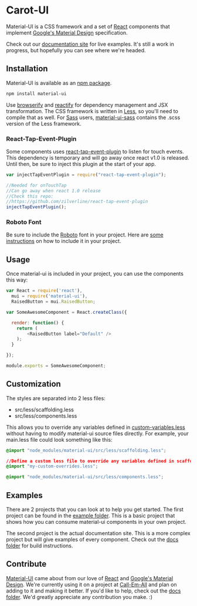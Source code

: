 # Carot-UI

Material-UI is a CSS framework and a set of [React](http://facebook.github.io/react/) components that implement [Google's Material Design](https://www.google.com/design/spec/material-design/introduction.html) specification.

Check out our [documentation site](http://www.material-ui.com/) for live examples. It's still a work in progress, but hopefully you can see where we're headed.

## Installation

Material-UI is available as an [npm package](https://www.npmjs.org/package/material-ui).
```sh
npm install material-ui
```

Use [browserify](http://browserify.org/) and [reactify](https://github.com/andreypopp/reactify) for dependency management and JSX transformation. The CSS framework is written in [Less](http://lesscss.org/), so you'll need to compile that as well. For [Sass](http://www.sass-lang.com) users, [material-ui-sass](https://github.com/gpbl/material-ui-sass) contains the .scss version of the Less framework.

### React-Tap-Event-Plugin
Some components uses [react-tap-event-plugin](https://github.com/zilverline/react-tap-event-plugin) to
listen for touch events. This dependency is temporary and will go away once react v1.0 is released. Until then, be
sure to inject this plugin at the start of your app.
```js
var injectTapEventPlugin = require("react-tap-event-plugin");

//Needed for onTouchTap
//Can go away when react 1.0 release
//Check this repo:
//https://github.com/zilverline/react-tap-event-plugin
injectTapEventPlugin();
```

### Roboto Font
Be sure to include the [Roboto](http://www.google.com/fonts/specimen/Roboto) font in your project.
Here are [some instructions](http://www.google.com/fonts#UsePlace:use/Collection:Roboto:400,300,500) on how to include it in your project.

## Usage

Once material-ui is included in your project, you can use the components this way:
```js
var React = require('react'),
  mui = require('material-ui'),
  RaisedButton = mui.RaisedButton;

var SomeAwesomeComponent = React.createClass({

  render: function() {
    return (
    	<RaisedButton label="Default" />
    );
  }

});

module.exports = SomeAwesomeComponent;
```

## Customization

The styles are separated into 2 less files:
* src/less/scaffolding.less
* src/less/components.less

This allows you to override any variables defined in [custom-variables.less](https://github.com/callemall/material-ui/blob/master/src/less/variables/custom-variables.less) without having to modify material-ui source files directly. For example, your main.less file could look something like this:
```css
@import "node_modules/material-ui/src/less/scaffolding.less";

//Define a custom less file to override any variables defined in scaffolding.less
@import "my-custom-overrides.less";

@import "node_modules/material-ui/src/less/components.less";
```

## Examples
There are 2 projects that you can look at to help you get started. The first project can be found in the [example folder](https://github.com/callemall/material-ui/tree/master/example). This is a basic project that shows how you can consume material-ui components in your own project.

The second project is the actual documentation site. This is a more complex project but will give examples of every component. Check out the [docs folder](https://github.com/callemall/material-ui/tree/master/docs) for build instructions.

## Contribute

[Material-UI](http://www.material-ui.com/) came about from our love of [React](http://facebook.github.io/react/) and [Google's Material Design](https://www.google.com/design/spec/material-design/introduction.html). We're currently using it on a project at [Call-Em-All](https://www.call-em-all.com/) and plan on adding to it and making it better. If you'd like to help, check out the [docs folder](https://github.com/callemall/material-ui/tree/master/docs). We'd greatly appreciate any contribution you make. :)
